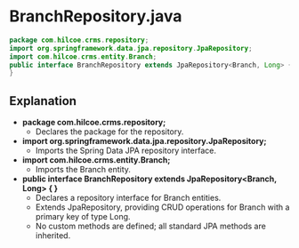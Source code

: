 # BranchRepository.java

```java
package com.hilcoe.crms.repository;
import org.springframework.data.jpa.repository.JpaRepository;
import com.hilcoe.crms.entity.Branch;
public interface BranchRepository extends JpaRepository<Branch, Long> {
}
```

## Explanation

- **package com.hilcoe.crms.repository;**
  - Declares the package for the repository.
- **import org.springframework.data.jpa.repository.JpaRepository;**
  - Imports the Spring Data JPA repository interface.
- **import com.hilcoe.crms.entity.Branch;**
  - Imports the Branch entity.
- **public interface BranchRepository extends JpaRepository<Branch, Long> { }**
  - Declares a repository interface for Branch entities.
  - Extends JpaRepository, providing CRUD operations for Branch with a primary key of type Long.
  - No custom methods are defined; all standard JPA methods are inherited.

